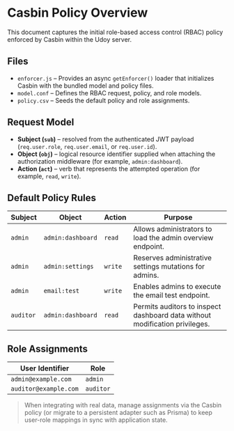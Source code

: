 # Casbin Policy Overview

This document captures the initial role-based access control (RBAC) policy enforced by Casbin within the Udoy server.

## Files

- `enforcer.js` – Provides an async `getEnforcer()` loader that initializes Casbin with the bundled model and policy files.
- `model.conf` – Defines the RBAC request, policy, and role models.
- `policy.csv` – Seeds the default policy and role assignments.

## Request Model
- **Subject (`sub`)** – resolved from the authenticated JWT payload (`req.user.role`, `req.user.email`, or `req.user.id`).
- **Object (`obj`)** – logical resource identifier supplied when attaching the authorization middleware (for example, `admin:dashboard`).
- **Action (`act`)** – verb that represents the attempted operation (for example, `read`, `write`).

## Default Policy Rules
| Subject | Object | Action | Purpose |
| --- | --- | --- | --- |
| `admin` | `admin:dashboard` | `read` | Allows administrators to load the admin overview endpoint. |
| `admin` | `admin:settings` | `write` | Reserves administrative settings mutations for admins. |
| `admin` | `email:test` | `write` | Enables admins to execute the email test endpoint. |
| `auditor` | `admin:dashboard` | `read` | Permits auditors to inspect dashboard data without modification privileges. |

## Role Assignments
| User Identifier | Role |
| --- | --- |
| `admin@example.com` | `admin` |
| `auditor@example.com` | `auditor` |

> When integrating with real data, manage assignments via the Casbin policy (or migrate to a persistent adapter such as Prisma) to keep user-role mappings in sync with application state.
